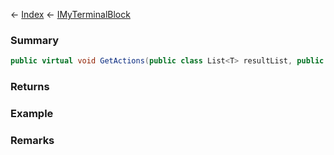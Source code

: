 ← [Index](Api-Index) ← [IMyTerminalBlock](Sandbox.ModAPI.Ingame.IMyTerminalBlock)

### Summary

```csharp
public virtual void GetActions(public class List<T> resultList, public sealed class Func<T, TResult> collect)
```

### Returns

### Example

### Remarks

